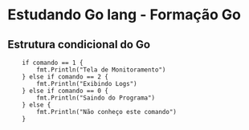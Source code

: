 # Estudando Go lang - Formação Go

## Estrutura condicional do Go

		if comando == 1 {
			fmt.Println("Tela de Monitoramento")
		} else if comando == 2 {
			fmt.Println("Exibindo Logs")
		} else if comando == 0 {
			fmt.Println("Saindo do Programa")
		} else {
			fmt.Println("Não conheço este comando")
		}